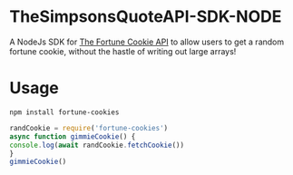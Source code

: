 # TheSimpsonsQuoteAPI-SDK-NODE
A NodeJs SDK for [The Fortune Cookie API](http://fortunecookieapi.herokuapp.com/) to allow users to get a random fortune cookie, without the hastle of writing out large arrays!

# Usage

`npm install fortune-cookies`

```js
randCookie = require('fortune-cookies')
async function gimmieCookie() {
console.log(await randCookie.fetchCookie())
}
gimmieCookie()

```
